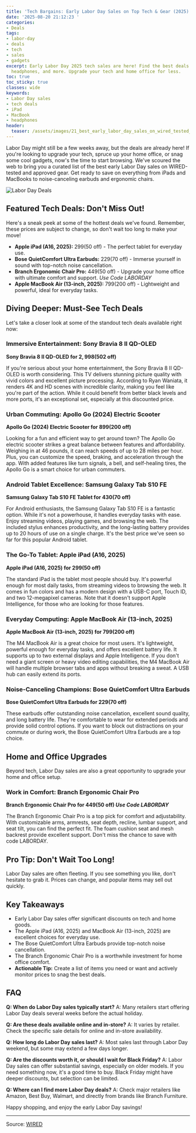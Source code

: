 ```yaml
---
title: 'Tech Bargains: Early Labor Day Sales on Top Tech & Gear (2025)'
date: '2025-08-20 21:12:23 '
categories:
- Deals
tags:
- labor-day
- deals
- tech
- sales
- gadgets
excerpt: Early Labor Day 2025 tech sales are here! Find the best deals on iPads, MacBooks,
  headphones, and more. Upgrade your tech and home office for less.
toc: true
toc_sticky: true
classes: wide
keywords:
- Labor Day sales
- tech deals
- iPad
- MacBook
- headphones
header:
  teaser: /assets/images/21_best_early_labor_day_sales_on_wired_tested_gear_20250820211223.png
---
```


Labor Day might still be a few weeks away, but the deals are already here! If you're looking to upgrade your tech, spruce up your home office, or snag some cool gadgets, now's the time to start browsing. We've scoured the web to bring you a curated list of the best early Labor Day sales on WIRED-tested and approved gear. Get ready to save on everything from iPads and MacBooks to noise-canceling earbuds and ergonomic chairs.

![Labor Day Deals](https://media.wired.com/photos/68a5724e2813b477fc9a5eda/master/pass/The%20Best%20Early%20Labor%20Day%20Deals%20and%20Sales.png)

## Featured Tech Deals: Don't Miss Out!

Here's a sneak peek at some of the hottest deals we've found. Remember, these prices are subject to change, so don't wait too long to make your move!

*   **Apple iPad (A16, 2025):** $299 ($50 off) - The perfect tablet for everyday use.
*   **Bose QuietComfort Ultra Earbuds:** $229 ($70 off) - Immerse yourself in sound with top-notch noise cancellation.
*   **Branch Ergonomic Chair Pro:** $449 ($50 off) - Upgrade your home office with ultimate comfort and support. *Use Code LABORDAY*
*   **Apple MacBook Air (13-inch, 2025):** $799 ($200 off) - Lightweight and powerful, ideal for everyday tasks.

## Diving Deeper: Must-See Tech Deals

Let's take a closer look at some of the standout tech deals available right now:

### Immersive Entertainment: Sony Bravia 8 II QD-OLED

**Sony Bravia 8 II QD-OLED for $2,998 ($502 off)**

If you're serious about your home entertainment, the Sony Bravia 8 II QD-OLED is worth considering. This TV delivers stunning picture quality with vivid colors and excellent picture processing. According to Ryan Waniata, it renders 4K and HD scenes with incredible clarity, making you feel like you're part of the action. While it could benefit from better black levels and more ports, it's an exceptional set, especially at this discounted price.

### Urban Commuting: Apollo Go (2024) Electric Scooter

**Apollo Go (2024) Electric Scooter for $899 ($200 off)**

Looking for a fun and efficient way to get around town? The Apollo Go electric scooter strikes a great balance between features and affordability. Weighing in at 46 pounds, it can reach speeds of up to 28 miles per hour. Plus, you can customize the speed, braking, and acceleration through the app. With added features like turn signals, a bell, and self-healing tires, the Apollo Go is a smart choice for urban commuters.

### Android Tablet Excellence: Samsung Galaxy Tab S10 FE

**Samsung Galaxy Tab S10 FE Tablet for $430 ($70 off)**

For Android enthusiasts, the Samsung Galaxy Tab S10 FE is a fantastic option. While it's not a powerhouse, it handles everyday tasks with ease. Enjoy streaming videos, playing games, and browsing the web. The included stylus enhances productivity, and the long-lasting battery provides up to 20 hours of use on a single charge. It's the best price we've seen so far for this popular Android tablet.

### The Go-To Tablet: Apple iPad (A16, 2025)

**Apple iPad (A16, 2025) for $299 ($50 off)**

The standard iPad is the tablet most people should buy. It's powerful enough for most daily tasks, from streaming videos to browsing the web. It comes in fun colors and has a modern design with a USB-C port, Touch ID, and two 12-megapixel cameras. Note that it doesn't support Apple Intelligence, for those who are looking for those features.

### Everyday Computing: Apple MacBook Air (13-inch, 2025)

**Apple MacBook Air (13-inch, 2025) for $799 ($200 off)**

The M4 MacBook Air is a great choice for most users. It's lightweight, powerful enough for everyday tasks, and offers excellent battery life. It supports up to two external displays and Apple Intelligence. If you don't need a giant screen or heavy video editing capabilities, the M4 MacBook Air will handle multiple browser tabs and apps without breaking a sweat. A USB hub can easily extend its ports.

### Noise-Canceling Champions: Bose QuietComfort Ultra Earbuds

**Bose QuietComfort Ultra Earbuds for $229 ($70 off)**

These earbuds offer outstanding noise cancellation, excellent sound quality, and long battery life. They're comfortable to wear for extended periods and provide solid control options. If you want to block out distractions on your commute or during work, the Bose QuietComfort Ultra Earbuds are a top choice.

## Home and Office Upgrades

Beyond tech, Labor Day sales are also a great opportunity to upgrade your home and office setup.

### Work in Comfort: Branch Ergonomic Chair Pro

**Branch Ergonomic Chair Pro for $449 ($50 off) *Use Code LABORDAY***

The Branch Ergonomic Chair Pro is a top pick for comfort and adjustability. With customizable arms, armrests, seat depth, recline, lumbar support, and seat tilt, you can find the perfect fit. The foam cushion seat and mesh backrest provide excellent support. Don't miss the chance to save with code LABORDAY.

## Pro Tip: Don't Wait Too Long!

Labor Day sales are often fleeting. If you see something you like, don't hesitate to grab it. Prices can change, and popular items may sell out quickly.

## Key Takeaways

*   Early Labor Day sales offer significant discounts on tech and home goods.
*   The Apple iPad (A16, 2025) and MacBook Air (13-inch, 2025) are excellent choices for everyday use.
*   The Bose QuietComfort Ultra Earbuds provide top-notch noise cancellation.
*   The Branch Ergonomic Chair Pro is a worthwhile investment for home office comfort.
*   **Actionable Tip:** Create a list of items you need or want and actively monitor prices to snag the best deals.

## FAQ

**Q: When do Labor Day sales typically start?**
A: Many retailers start offering Labor Day deals several weeks before the actual holiday.

**Q: Are these deals available online and in-store?**
A: It varies by retailer. Check the specific sale details for online and in-store availability.

**Q: How long do Labor Day sales last?**
A: Most sales last through Labor Day weekend, but some may extend a few days longer.

**Q: Are the discounts worth it, or should I wait for Black Friday?**
A: Labor Day sales can offer substantial savings, especially on older models. If you need something now, it's a good time to buy. Black Friday might have deeper discounts, but selection can be limited.

**Q: Where can I find more Labor Day deals?**
A: Check major retailers like Amazon, Best Buy, Walmart, and directly from brands like Branch Furniture.

Happy shopping, and enjoy the early Labor Day savings!

---

Source: [WIRED](https://www.wired.com/story/best-labor-day-sales-deals-2025/)
